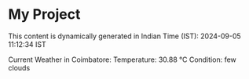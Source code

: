 # My Project

This content is dynamically generated in Indian Time (IST): 2024-09-05 11:12:34 IST


Current Weather in Coimbatore:
Temperature: 30.88 °C
Condition: few clouds
